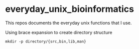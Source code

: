 everyday_unix_bioinformatics
============================
This repos documents the everyday unix functions that I use.

Using brace expansion to create directory structure
```
mkdir -p directory/{src,bin,lib,man}
```
